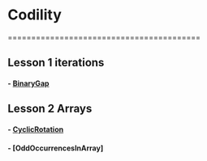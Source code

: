 
# Codility
=========================================

Lesson 1 iterations
-----------------------------------------
#### - [BinaryGap](https://app.codility.com/demo/results/trainingH33AY2-FRT/)


Lesson 2 Arrays
-----------------------------------------
#### - [CyclicRotation](https://app.codility.com/demo/results/training5FPUBP-YUB/)
#### - [OddOccurrencesInArray]